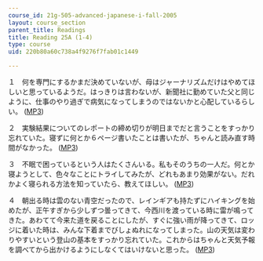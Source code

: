 ```yaml
---
course_id: 21g-505-advanced-japanese-i-fall-2005
layout: course_section
parent_title: Readings
title: Reading 25A (1-4)
type: course
uid: 220b80a60c738a4f9276f7fab01c1449

---
```


１　何を専門にするかまだ決めていないが、母はジャーナリズムだけはやめてほしいと思っているようだ。はっきりは言わないが、新聞社に勤めていた父と同じように、仕事のやり過ぎで病気になってしまうのではないかと心配しているらしい。 ([MP3](/ans7870/21f/21f.505/f05/audio/Lesson25A-1.mp3))

２　実験結果についてのレポートの締め切りが明日までだと言うことをすっかり忘れていた。寝ずに何とか６ページ書いたことは書いたが、ちゃんと読み直す時間がなかった。 ([MP3](/ans7870/21f/21f.505/f05/audio/Lesson25A-2.mp3))

３　不眠で困っているという人はたくさんいる。私もそのうちの一人だ。何とか寝ようとして、色々なことにトライしてみたが、どれもあまり効果がない。だれかよく寝られる方法を知っていたら、教えてほしい。 ([MP3](/ans7870/21f/21f.505/f05/audio/Lesson25A-3.mp3))

４　朝出る時は雲のない青空だったので、レインギアも持たずにハイキングを始めたが、正午すぎから少しずつ曇ってきて、今西川を渡っている時に雷が鳴ってきた。あわてて今来た道を戻ることにしたが、すぐに強い雨が降ってきて、ロッジに着いた時は、みんな下着までびしょぬれになってしまった。山の天気は変わ りやすいという登山の基本をすっかり忘れていた。これからはちゃんと天気予報を調べてから出かけるようにしなくてはいけないと思った。 ([MP3](/ans7870/21f/21f.505/f05/audio/Lesson25A-4.mp3))